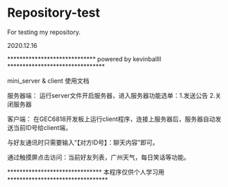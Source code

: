 # Repository-test
For testing my repository.


2020.12.16

*****************************    powered by kevinballll    ********************************

mini_server & client 使用文档

服务器端：
运行server文件开启服务器，进入服务器功能选单：1.发送公告  2.关闭服务器

客户端：
在GEC6818开发板上运行client程序，连接上服务器后，服务器自动发送当前ID号给client端，

与好友通讯时只需要输入“【对方ID号】：聊天内容”即可。

通过触摸屏点击访问：当前好友列表，广州天气，每日笑话等功能。

*******************************    本程序仅供个人学习用    *********************************
